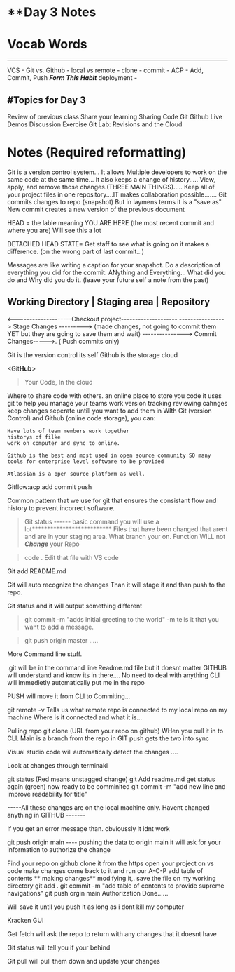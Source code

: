 # **Day 3 Notes

# **Vocab Words**
---------------
VCS - 
Git vs. Github - 
local vs remote - 
clone - 
commit - 
ACP - Add, Commit, Push ***Form This Habit***
deployment - 

#Topics for Day 3
----------------
Review of previous class
Share your learning
Sharing Code
Git
Github
Live Demos
Discussion Exercise
Git
Lab: Revisions and the Cloud


# Notes (Required reformatting)
Git is a version control system... It allows Multiple developers to work on the same code at the same time... It also keeps a change of history..... View, apply, and remove those changes.(THREE MAIN THINGS)..... Keep all of your project files in one repository....IT makes collaboration possible.......
Git commits changes to repo (snapshot) But in laymens terms it is a "save as"
New commit creates a new version of the previous document

HEAD = the lable meaning YOU ARE HERE (the most recent commit and where you are) Will see this a lot

DETACHED HEAD STATE= Get staff to see what is going on it makes a difference. (on the wrong part of last commit...)

 Messages are like writing a caption for your snapshot. Do a description of everything you did for the commit. ANything and Everything... What did you do and Why did you do it. (leave your future self a note from the past)


Working Directory  |  Staging area |  Repository
----------------------------------------------------------

<--------------------Checkout project--------------------
----------------> Stage Changes ---------> (made changes, not going to commit them YET but they are going to save them and wait) 
---------------> Commit Changes----->. ( Push commits only)


Git is the version control its self
Github is the storage cloud

<Git**Hub**> 
  > Your Code, In the cloud
  
  Where to share code with others.
  an online place to store you code
  it uses git to help you manage your teams work
    version tracking
    reviewing cahnges
    keep changes seperate untill you want to add them in
  WIth Git (version Control) and Github (online code storage), you can:
  
    Have lots of team members work together
    historys of filke
    work on computer and sync to online.
    
    Github is the best and most used in open source community SO many tools for enterprise level software to be provided
    
    Atlassian is a open source platform as well. 
    
  Gitflow:acp
  add commit push
  
  Common pattern that we use for git that ensures the consistant flow and history to prevent incorrect software. 
  
  > Git status ------ basic command you will use a lot**************************
  Files that have been changed that arent and are in your staging area. What branch your on. Function WILL not ***Change*** your Repo
  
  > code . 
  Edit that file with VS code 
  
  Git add README.md 
  
  Git will auto recognize the changes Than it will stage it and than push to the repo. 
  
  Git status and it will output something different
  
  > git commit -m "adds initial greeting to the world"
  -m tells it that you want to add a message. 
  
  >git push origin master
  .....
  
  
  
  More Command line stuff.
  
  .git will be in the command line Readme.md file but it doesnt matter GITHUB will understand and know its in there.... No need to deal with anything
CLI will immedietly automatically put me in the repo

PUSH will move it from CLI to Commiting...


git remote -v 
Tells us what remote repo is connected to my local repo on my machine
Where is it connected and what it is...


Pulling repo
git clone (URL from your repo on github) 
WHen you pull it in to CLI. Main is a branch from the repo in GIT
push gets the two into sync 


Visual studio code will automatically detect the changes ....

Look at changes through terminakl 

git status
(Red means unstagged change)
git Add readme.md 
get status again 
(green) now ready to be comminited
git commit -m "add new line and improve readability for title"

-----All these changes are on the local machine only. Havent changed anything in GITHUB -------

If you get an error message than. obvioussly it idnt work

git push origin main ---- pushing the data to origin main
it will ask for your information
to authorize the change


Find your repo on github
clone it from the https
open your project on vs code
make changes
come back to  it
and run our A-C-P
add table of contents ** making changes** modifying it,. 
save the file on my working directory
git add . 
git commit -m "add table of contents to provide supreme navigations"
git push orgin main
Authorization
Done...... 

Will save it until you push it as long as i dont kill my computer

Kracken GUI

Get fetch will ask the repo to return with any changes that it doesnt have

Git status will tell you if your behind

Git pull will pull them down and update your changes


  

